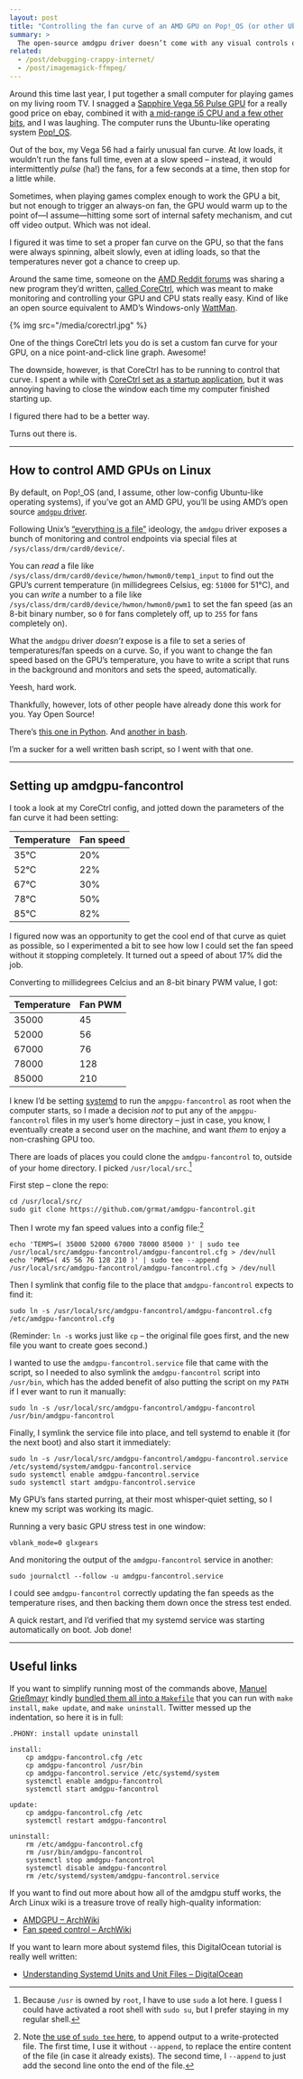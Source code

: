 ```yaml
---
layout: post
title: "Controlling the fan curve of an AMD GPU on Pop!_OS (or other Ubuntu-like operating systems)"
summary: >
  The open-source amdgpu driver doesn’t come with any visual controls over fan speeds and overclocking. But with a little bit of Linux know-how, you can create your own system service to monitor and adjust fan speeds to your liking.
related:
  - /post/debugging-crappy-internet/
  - /post/imagemagick-ffmpeg/
---
```


Around this time last year, I put together a small computer for playing games on my living room TV. I snagged a [Sapphire Vega 56 Pulse GPU](https://uk.pcpartpicker.com/product/cKhKHx/sapphire-radeon-rx-vega-56-2gb-pulse-video-card-11276-02-40g) for a really good price on ebay, combined it with [a mid-range i5 CPU and a few other bits](https://uk.pcpartpicker.com/user/zarino/saved/sR8Jbv), and I was laughing. The computer runs the Ubuntu-like operating system [Pop!_OS](https://system76.com/pop).

Out of the box, my Vega 56 had a fairly unusual fan curve. At low loads, it wouldn’t run the fans full time, even at a slow speed – instead, it would intermittently _pulse_ (ha!) the fans, for a few seconds at a time, then stop for a little while.

Sometimes, when playing games complex enough to work the GPU a bit, but not enough to trigger an always-on fan, the GPU would warm up to the point of—I assume—hitting some sort of internal safety mechanism, and cut off video output. Which was not ideal.

I figured it was time to set a proper fan curve on the GPU, so that the fans were always spinning, albeit slowly, even at idling loads, so that the temperatures never got a chance to creep up.

Around the same time, someone on the [AMD Reddit forums](https://www.reddit.com/r/Amd/comments/ctwez5/announcing_corectrl/) was sharing a new program they’d written, [called CoreCtrl](https://gitlab.com/corectrl/corectrl), which was meant to make monitoring and controlling your GPU and CPU stats really easy. Kind of like an open source equivalent to AMD’s Windows-only [WattMan](https://www.amd.com/en/technologies/radeon-wattman).

{% img src="/media/corectrl.jpg" %}

One of the things CoreCtrl lets you do is set a custom fan curve for your GPU, on a nice point-and-click line graph. Awesome!

The downside, however, is that CoreCtrl has to be running to control that curve. I spent a while with [CoreCtrl set as a startup application](https://gitlab.com/corectrl/corectrl/-/wikis/Setup), but it was annoying having to close the window each time my computer finished starting up.

I figured there had to be a better way.

Turns out there is.

---

## How to control AMD GPUs on Linux

By default, on Pop!_OS (and, I assume, other low-config Ubuntu-like operating systems), if you’ve got an AMD GPU, you’ll be using AMD’s open source [`amdgpu` driver](https://wiki.archlinux.org/index.php/AMDGPU).

Following Unix’s [“everything is a file”](https://en.wikipedia.org/wiki/Everything_is_a_file) ideology, the `amdgpu` driver exposes a bunch of monitoring and control endpoints via special files at `/sys/class/drm/card0/device/`.

You can _read_ a file like `/sys/class/drm/card0/device/hwmon/hwmon0/temp1_input` to find out the GPU’s current temperature (in millidegrees Celsius, eg: `51000` for 51°C), and you can _write_ a number to a file like `/sys/class/drm/card0/device/hwmon/hwmon0/pwm1` to set the fan speed (as an 8-bit binary number, so `0` for fans completely off, up to `255` for fans completely on).

What the `amdgpu` driver _doesn’t_ expose is a file to set a series of temperatures/fan speeds on a curve. So, if you want to change the fan speed based on the GPU’s temperature, you have to write a script that runs in the background and monitors and sets the speed, automatically.

Yeesh, hard work.

Thankfully, however, lots of other people have already done this work for you. Yay Open Source!

There’s [this one in Python](https://github.com/chestm007/amdgpu-fan). And [another in bash](https://github.com/grmat/amdgpu-fancontrol).

I’m a sucker for a well written bash script, so I went with that one.

---

## Setting up amdgpu-fancontrol

I took a look at my CoreCtrl config, and jotted down the parameters of the fan curve it had been setting:

<table class="table">
<thead>
<tr><th>Temperature</th> <th>Fan speed</th></tr>
</thead>
<tbody>
<tr><td>35°C</td> <td>20%</td></tr>
<tr><td>52°C</td> <td>22%</td></tr>
<tr><td>67°C</td> <td>30%</td></tr>
<tr><td>78°C</td> <td>50%</td></tr>
<tr><td>85°C</td> <td>82%</td></tr>
</tbody>
</table>

I figured now was an opportunity to get the cool end of that curve as quiet as possible, so I experimented a bit to see how low I could set the fan speed without it stopping completely. It turned out a speed of about 17% did the job.

Converting to millidegrees Celcius and an 8-bit binary PWM value, I got:

<table class="table">
<thead>
<tr><th>Temperature</th> <th>Fan PWM</th></tr>
</thead>
<tbody>
<tr><td>35000</td> <td>45</td></tr>
<tr><td>52000</td> <td>56</td></tr>
<tr><td>67000</td> <td>76</td></tr>
<tr><td>78000</td> <td>128</td></tr>
<tr><td>85000</td> <td>210</td></tr>
</tbody>
</table>

I knew I’d be setting [systemd](https://en.wikipedia.org/wiki/Systemd) to run the `ampgpu-fancontrol` as root when the computer starts, so I made a decision _not_ to put any of the `ampgpu-fancontrol` files in my user’s home directory – just in case, you know, I eventually create a second user on the machine, and want _them_ to enjoy a non-crashing GPU too.

There are loads of places you could clone the `amdgpu-fancontrol` to, outside of your home directory. I picked `/usr/local/src`.[^1]

[^1]: Because `/usr` is owned by `root`, I have to use `sudo` a lot here. I guess I could have activated a root shell with `sudo su`, but I prefer staying in my regular shell.

First step – clone the repo:

    cd /usr/local/src/
    sudo git clone https://github.com/grmat/amdgpu-fancontrol.git

Then I wrote my fan speed values into a config file:[^2]

    echo 'TEMPS=( 35000 52000 67000 78000 85000 )' | sudo tee /usr/local/src/amdgpu-fancontrol/amdgpu-fancontrol.cfg > /dev/null
    echo 'PWMS=( 45 56 76 128 210 )' | sudo tee --append /usr/local/src/amdgpu-fancontrol/amdgpu-fancontrol.cfg > /dev/null

[^2]: Note [the use of `sudo tee` here](https://stackoverflow.com/questions/764463/unix-confusing-use-of-the-tee-command), to append output to a write-protected file. The first time, I use it without `--append`, to replace the entire content of the file (in case it already exists). The second time, I `--append` to just add the second line onto the end of the file.

Then I symlink that config file to the place that `amdgpu-fancontrol` expects to find it:

    sudo ln -s /usr/local/src/amdgpu-fancontrol/amdgpu-fancontrol.cfg /etc/amdgpu-fancontrol.cfg

(Reminder: `ln -s` works just like `cp` – the original file goes first, and the new file you want to create goes second.)

I wanted to use the `amdgpu-fancontrol.service` file that came with the script, so I needed to also symlink the `amdgpu-fancontrol` script into `/usr/bin`, which has the added benefit of also putting the script on my `PATH` if I ever want to run it manually:

    sudo ln -s /usr/local/src/amdgpu-fancontrol/amdgpu-fancontrol /usr/bin/amdgpu-fancontrol

Finally, I symlink the service file into place, and tell systemd to enable it (for the next boot) and also start it immediately:

    sudo ln -s /usr/local/src/amdgpu-fancontrol/amdgpu-fancontrol.service /etc/systemd/system/amdgpu-fancontrol.service
    sudo systemctl enable amdgpu-fancontrol.service
    sudo systemctl start amdgpu-fancontrol.service

My GPU’s fans started purring, at their most whisper-quiet setting, so I knew my script was working its magic.

Running a very basic GPU stress test in one window:

    vblank_mode=0 glxgears

And monitoring the output of the `amdgpu-fancontrol` service in another:

    sudo journalctl --follow -u amdgpu-fancontrol.service

I could see `amdgpu-fancontrol` correctly updating the fan speeds as the temperature rises, and then backing them down once the stress test ended.

A quick restart, and I’d verified that my systemd service was starting automatically on boot. Job done!

---

## Useful links

If you want to simplify running most of the commands above, [Manuel Grießmayr](https://twitter.com/dc_coder_84) kindly [bundled them all into a `Makefile`](https://twitter.com/dc_coder_84/status/1663234485813493778) that you can run with `make install`, `make update`, and `make uninstall`. Twitter messed up the indentation, so here it is in full:

```
.PHONY: install update uninstall

install:
	cp amdgpu-fancontrol.cfg /etc
	cp amdgpu-fancontrol /usr/bin
	cp amdgpu-fancontrol.service /etc/systemd/system
	systemctl enable amdgpu-fancontrol
	systemctl start amdgpu-fancontrol

update:
	cp amdgpu-fancontrol.cfg /etc
	systemctl restart amdgpu-fancontrol

uninstall:
	rm /etc/amdgpu-fancontrol.cfg
	rm /usr/bin/amdgpu-fancontrol
	systemctl stop amdgpu-fancontrol
	systemctl disable amdgpu-fancontrol
	rm /etc/systemd/system/amdgpu-fancontrol.service
```

If you want to find out more about how all of the amdgpu stuff works, the Arch Linux wiki is a treasure trove of really high-quality information:

* [AMDGPU – ArchWiki](https://wiki.archlinux.org/index.php/AMDGPU)
* [Fan speed control – ArchWiki](https://wiki.archlinux.org/index.php/Fan_speed_control#AMDGPU_sysfs_fan_control)

If you want to learn more about systemd files, this DigitalOcean tutorial is really well written:

* [Understanding Systemd Units and Unit Files – DigitalOcean](https://www.digitalocean.com/community/tutorials/understanding-systemd-units-and-unit-files)
